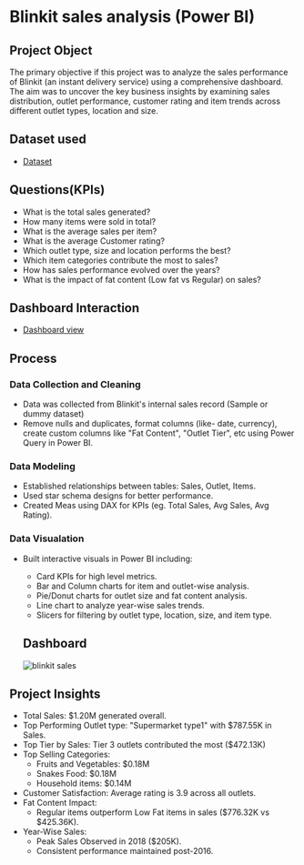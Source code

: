 # Blinkit sales analysis (Power BI)

## Project Object
The primary objective if this project was to analyze the sales performance of Blinkit (an instant delivery service) using a comprehensive dashboard. The aim was to uncover the key business insights by examining sales distribution, outlet performance, customer rating and item trends across different outlet types, location and size.

## Dataset used
- <a href="https://github.com/animeshdwived/Blinkit-sales/blob/main/BlinkIT%20Grocery%20Data.xlsx">Dataset</a>

## Questions(KPIs)
- What is the total sales generated?
- How many items were sold in total?
- What is the average sales per item?
- What is the average Customer rating?
- Which outlet type, size and location performs the best?
- Which item categories contribute the most to sales?
- How has sales performance evolved over the years?
- What is the impact of fat content (Low fat vs Regular) on sales?

## Dashboard Interaction
- <a href="https://github.com/animeshdwived/Blinkit-sales/blob/main/blinkit%20sales.png">Dashboard view</a>

## Process
### Data Collection and Cleaning
- Data was collected from Blinkit's internal sales record (Sample or dummy dataset)
- Remove nulls and duplicates, format columns (like- date, currency), create custom columns like "Fat Content", "Outlet Tier", etc using Power Query in Power BI.

### Data Modeling
- Established relationships between tables: Sales, Outlet, Items.
- Used star schema designs for better performance.
- Created Meas using DAX for KPIs (eg. Total Sales, Avg Sales, Avg Rating).

### Data Visualation
- Built interactive visuals in Power BI including:
  - Card KPIs for high level metrics.
  - Bar and Column charts for item and outlet-wise analysis.
  - Pie/Donut charts for outlet size and fat content analysis.
  - Line chart to analyze year-wise sales trends.
  - Slicers for filtering by outlet type, location, size, and item type.

  ## Dashboard
  ![blinkit sales](https://github.com/user-attachments/assets/7afe94e2-9969-4427-a79e-17268fa8fa83)

## Project Insights
- Total Sales: $1.20M generated overall.
- Top Performing Outlet type: "Supermarket type1" with $787.55K in Sales.
- Top  Tier by Sales: Tier 3 outlets contributed the most ($472.13K)
- Top Selling Categories:
    - Fruits and Vegetables: $0.18M
    - Snakes Food: $0.18M
    - Household items: $0.14M
- Customer Satisfaction: Average rating is 3.9 across all outlets.
- Fat Content Impact:
    - Regular items outperform Low Fat items in sales ($776.32K vs $425.36K).
- Year-Wise Sales:
    - Peak Sales Observed in 2018 ($205K).
    - Consistent performance maintained post-2016.
